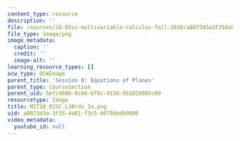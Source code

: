 ```yaml
---
content_type: resource
description: ''
file: /courses/18-02sc-multivariable-calculus-fall-2010/a8073d3a3f354a81f3c5b875bbdb9900_MIT18_02SC_L3Brds_3a.png
file_type: image/png
image_metadata:
  caption: ''
  credit: ''
  image-alt: ''
learning_resource_types: []
ocw_type: OCWImage
parent_title: 'Session 8: Equations of Planes'
parent_type: CourseSection
parent_uid: 5efcd66b-0cb6-bf6c-4156-5b1820985c00
resourcetype: Image
title: MIT18_02SC_L3Brds_3a.png
uid: a8073d3a-3f35-4a81-f3c5-b875bbdb9900
video_metadata:
  youtube_id: null
---
```

